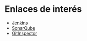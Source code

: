 # Enlaces de interés   

* [Jenkins](http://157.253.238.75:8080/jenkins-isis2603/)
* [SonarQube](http://157.253.238.75:8080/sonar-isis2603/)
* [GitInspector](https://uniandes-isis2603.github.io/202210_S1_E4_MuseoArteModerno_Front/reports)
